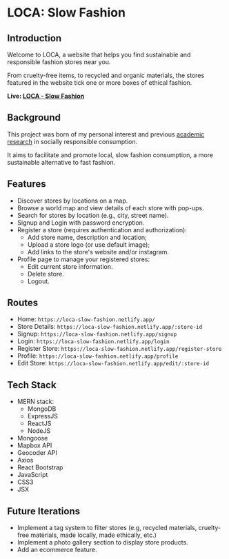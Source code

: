 # LOCA: Slow Fashion

## Introduction

Welcome to LOCA, a website that helps you find sustainable and responsible fashion stores near you.

From cruelty-free items, to recycled and organic materials, the stores featured in the website tick one or more boxes of ethical fashion.

**Live: [LOCA - Slow Fashion](https://loca-slow-fashion.netlify.app/)**

## Background

This project was born of my personal interest and previous [academic research](https://journals.sagepub.com/doi/abs/10.1177/02761467211054836) in socially responsible consumption.

It aims to facilitate and promote local, slow fashion consumption, a more sustainable alternative to fast fashion.

## Features

- Discover stores by locations on a map.
- Browse a world map and view details of each store with pop-ups.
- Search for stores by location (e.g., city, street name).
- Signup and Login with password encryption.
- Register a store (requires authentication and authorization):
  - Add store name, description and location;
  - Upload a store logo (or use default image);
  - Add links to the store's website and/or instagram.
- Profile page to manage your registered stores:
  - Edit current store information.
  - Delete store.
  - Logout.

## Routes

- Home: `https://loca-slow-fashion.netlify.app/`
- Store Details: `https://loca-slow-fashion.netlify.app/:store-id`
- Signup: `https://loca-slow-fashion.netlify.app/signup`
- Login: `https://loca-slow-fashion.netlify.app/login`
- Register Store: `https://loca-slow-fashion.netlify.app/register-store`
- Profile: `https://loca-slow-fashion.netlify.app/profile`
- Edit Store: `https://loca-slow-fashion.netlify.app/edit/:store-id`

## Tech Stack

- MERN stack:
  - MongoDB
  - ExpressJS
  - ReactJS
  - NodeJS
- Mongoose
- Mapbox API
- Geocoder API
- Axios
- React Bootstrap
- JavaScript
- CSS3
- JSX

## Future Iterations

- Implement a tag system to filter stores (e.g, recycled materials, cruelty-free materials, made locally, made ethically, etc.)
- Implement a photo gallery section to display store products.
- Add an ecommerce feature.

